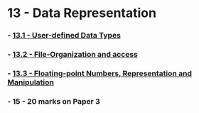 # 13 - Data Representation
### - [13.1 - User-defined Data Types](13.1%20-%20User-defined%20Data%20Types.md) 
### - [13.2 - File-Organization and access](13.2%20-%20File-Organization%20and%20access.md)
### - [13.3 - Floating-point Numbers, Representation and Manipulation](13.3%20-%20Floating-point%20Numbers,%20Representation%20and%20Manipulation.md)
### - 15 - 20 marks on Paper 3




